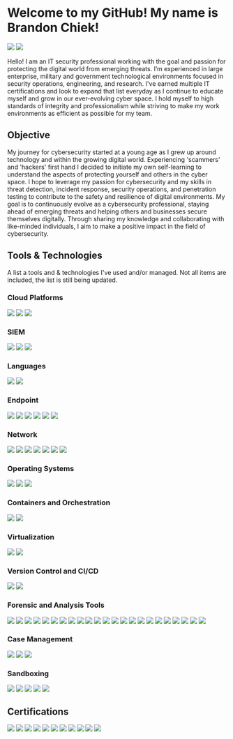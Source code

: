 # Welcome to my GitHub! My name is Brandon Chiek!
<a href="https://linkedin.com/in/brandonchiek"><img src="https://img.shields.io/badge/-LinkedIn-0072b1?&style=for-the-badge&logo=linkedin&logoColor=white" /></a>
<a href="https://www.credly.com/users/brandon-chiek.0595287b"><img src="https://img.shields.io/badge/-Credly-ffffff?&style=for-the-badge&logo=Credly&logoColor=Orange" /></a>

Hello! I am an IT security professional working with the goal and passion for protecting the digital world from emerging threats. I’m experienced in large enterprise, military and government technological environments focused in security operations, engineering, and research. I've earned multiple IT certifications and look to expand that list everyday as I continue to educate myself and grow in our ever-evolving cyber space. I hold myself to high standards of integrity and professionalism while striving to make my work environments as efficient as possible for my team.

## Objective

My journey for cybersecurity started at a young age as I grew up around technology and within the growing digital world. Experiencing 'scammers' and 'hackers' first hand I decided to initiate my own self-learning to understand the aspects of protecting yourself and others in the cyber space. I hope to leverage my passion for cybersecurity and my skills in threat detection, incident response, security operations, and penetration testing to contribute to the safety and resilience of digital environments. My goal is to continuously evolve as a cybersecurity professional, staying ahead of emerging threats and helping others and businesses secure themselves digitally. Through sharing my knowledge and collaborating with like-minded individuals, I aim to make a positive impact in the field of cybersecurity.

## Tools & Technologies
A list a tools and & technologies I've used and/or managed. Not all items are included, the list is still being updated.
### Cloud Platforms
<div>
    <img src="https://img.shields.io/badge/-Azure-0078D4?&style=for-the-badge&logo=Microsoft-Azure&logoColor=white" />
    <img src="https://img.shields.io/badge/-AWS-232F3E?&style=for-the-badge&logo=Amazon-AWS&logoColor=white" />
    <img src="https://img.shields.io/badge/-DigitalOcean-0080FF?&style=for-the-badge&logo=DigitalOcean&logoColor=white" />
</div>

### SIEM
<div>
    <img src="https://img.shields.io/badge/-Microsoft_Sentinel-0078D4?&style=for-the-badge&logo=Microsoft&logoColor=white" />
    <img src="https://img.shields.io/badge/-Elastic-005571?&style=for-the-badge&logo=Elastic&logoColor=white" />
    <img src="https://img.shields.io/badge/-Splunk-000000?&style=for-the-badge&logo=Splunk&logoColor=white" />
</div>

### Languages
<div>
    <img src="https://img.shields.io/badge/-Python-3776AB?&style=for-the-badge&logo=Python&logoColor=white" />
    <img src="https://img.shields.io/badge/-PowerShell-5391FE?&style=for-the-badge&logo=PowerShell&logoColor=white" />
</div>

### Endpoint
<div>
    <img src="https://img.shields.io/badge/-Microsoft_Defender_for_Endpoint-00A4EF?&style=for-the-badge&logo=Microsoft&logoColor=white" />
    <img src="https://img.shields.io/badge/-Velociraptor-4CAF50?&style=for-the-badge&logo=Velociraptor&logoColor=white" />
    <img src="https://img.shields.io/badge/-Trend_Micro-FF0000?&style=for-the-badge&logo=Trend-Micro&logoColor=white" />
    <img src="https://img.shields.io/badge/-Elastic_Security-005571?&style=for-the-badge&logo=Elastic&logoColor=white" />
    <img src="https://img.shields.io/badge/-SentinelOne-000000?&style=for-the-badge&logo=SentinelOne&logoColor=white" />
    <img src="https://img.shields.io/badge/-Wazuh-00A982?&style=for-the-badge&logo=Wazuh&logoColor=white" />
</div>

### Network
<div>
    <img src="https://img.shields.io/badge/-Wireshark-1679A7?&style=for-the-badge&logo=Wireshark&logoColor=white" />
    <img src="https://img.shields.io/badge/-Suricata-EF3B2D?&style=for-the-badge&logo=Suricata&logoColor=white" />
    <img src="https://img.shields.io/badge/-Zeek-777BB4?&style=for-the-badge&logo=Zeek&logoColor=white" />
    <img src="https://img.shields.io/badge/-Snort-CC0000?&style=for-the-badge&logo=Snort&logoColor=white" />
    <img src="https://img.shields.io/badge/-Palo_Alto-0070F2?&style=for-the-badge&logo=Palo-Alto-Networks&logoColor=white" />
    <img src="https://img.shields.io/badge/-Unifi-55BEE1?&style=for-the-badge&logo=Ubiquiti&logoColor=white" />
    <img src="https://img.shields.io/badge/-Cisco-1BA0D7?&style=for-the-badge&logo=Cisco&logoColor=white" />
</div>

### Operating Systems
<div>
    <img src="https://img.shields.io/badge/-Windows-0078D6?&style=for-the-badge&logo=Windows&logoColor=white" />
    <img src="https://img.shields.io/badge/-Linux-FCC624?&style=for-the-badge&logo=Linux&logoColor=black" />
    <img src="https://img.shields.io/badge/-MacOS-000000?&style=for-the-badge&logo=Apple&logoColor=white" />
</div>

### Containers and Orchestration
<div>
    <img src="https://img.shields.io/badge/-Docker-2496ED?&style=for-the-badge&logo=Docker&logoColor=white" />
    <img src="https://img.shields.io/badge/-Kubernetes-326CE5?&style=for-the-badge&logo=Kubernetes&logoColor=white" />
</div>

### Virtualization
<div>
    <img src="https://img.shields.io/badge/-VMware_vSphere-607078?&style=for-the-badge&logo=VMware&logoColor=white" />
    <img src="https://img.shields.io/badge/-Proxmox-E57000?&style=for-the-badge&logo=Proxmox&logoColor=white" />
</div>

### Version Control and CI/CD
<div>
    <img src="https://img.shields.io/badge/-GitHub-181717?&style=for-the-badge&logo=GitHub&logoColor=white" />
    <img src="https://img.shields.io/badge/-Azure_DevOps-0078D7?&style=for-the-badge&logo=Azure-DevOps&logoColor=white" />
</div>

### Forensic and Analysis Tools
<div>
    <img src="https://img.shields.io/badge/-Autopsy-007ACC?&style=for-the-badge&logo=Autopsy&logoColor=white" />
    <img src="https://img.shields.io/badge/-Browser_History_Capturer-3776AB?&style=for-the-badge&logo=Mozilla-Firefox&logoColor=white" />
    <img src="https://img.shields.io/badge/-Browser_History_Viewer-3776AB?&style=for-the-badge&logo=Google-Chrome&logoColor=white" />
    <img src="https://img.shields.io/badge/-DeepBlueCLI-333333?&style=for-the-badge&logo=Windows-Terminal&logoColor=white" />
    <img src="https://img.shields.io/badge/-DomainTools-0A66C2?&style=for-the-badge&logo=DomainTools&logoColor=white" />
    <img src="https://img.shields.io/badge/-Event_Viewer-0078D4?&style=for-the-badge&logo=Windows&logoColor=white" />
    <img src="https://img.shields.io/badge/-FTK_Imager-000000?&style=for-the-badge&logo=Forensic-Toolkit&logoColor=white" />
    <img src="https://img.shields.io/badge/-JumpList_Explorer-2E86C1?&style=for-the-badge&logo=Windows&logoColor=white" />
    <img src="https://img.shields.io/badge/-KAPE-00A98F?&style=for-the-badge&logo=KAPE&logoColor=white" />
    <img src="https://img.shields.io/badge/-MISP-0033A0?&style=for-the-badge&logo=MISP&logoColor=white" />
    <img src="https://img.shields.io/badge/-OpenCTI-007ACC?&style=for-the-badge&logo=OpenCTI&logoColor=white" />
    <img src="https://img.shields.io/badge/-LECmd-0078D4?&style=for-the-badge&logo=Windows&logoColor=white" />
    <img src="https://img.shields.io/badge/-PhishTool-3776AB?&style=for-the-badge&logo=PhishTool&logoColor=white" />
    <img src="https://img.shields.io/badge/-ProcDump-000000?&style=for-the-badge&logo=Windows-Terminal&logoColor=white" />
    <img src="https://img.shields.io/badge/-Scalpel-777BB4?&style=for-the-badge&logo=Scalpel&logoColor=white" />
    <img src="https://img.shields.io/badge/-Sigma-FF6347?&style=for-the-badge&logo=Sigma&logoColor=white" />
    <img src="https://img.shields.io/badge/-TheHive5-FFA500?&style=for-the-badge&logo=TheHive&logoColor=white" />
    <img src="https://img.shields.io/badge/-URL2PNG-00A982?&style=for-the-badge&logo=URL2PNG&logoColor=white" />
    <img src="https://img.shields.io/badge/-VirusTotal-4285F4?&style=for-the-badge&logo=VirusTotal&logoColor=white" />
    <img src="https://img.shields.io/badge/-Volatility-FF4500?&style=for-the-badge&logo=Volatility&logoColor=white" />
    <img src="https://img.shields.io/badge/-WannaBrowser-1A73E8?&style=for-the-badge&logo=Google-Chrome&logoColor=white" />
    <img src="https://img.shields.io/badge/-Windows_File_Analyzer-0078D4?&style=for-the-badge&logo=Windows&logoColor=white" />
    <img src="https://img.shields.io/badge/-Pestudio-FF4500?&style=for-the-badge&logo=Pestudio&logoColor=white" />
</div>

### Case Management
<div>
    <img src="https://img.shields.io/badge/-ServiceNow-0070BA?&style=for-the-badge&logo=ServiceNow&logoColor=white" />
    <img src="https://img.shields.io/badge/-TheHive-FFA500?&style=for-the-badge&logo=TheHive&logoColor=white" />
    <img src="https://img.shields.io/badge/-DFIR_IRIS-FF6347?&style=for-the-badge&logo=IRIS&logoColor=white" />
</div>

### Sandboxing
<div>
<img src="https://img.shields.io/badge/-Cuckoo-3776AB?&style=for-the-badge&logo=Cuckoo&logoColor=white" />
<img src="https://img.shields.io/badge/-CAPEv2-FF4500?&style=for-the-badge&logo=CAPEv2&logoColor=white" />
<img src="https://img.shields.io/badge/-tri.age-000000?&style=for-the-badge&logo=triage&logoColor=white" />
<img src="https://img.shields.io/badge/-any.run-00A982?&style=for-the-badge&logo=anyrun&logoColor=white" />
<img src="https://img.shields.io/badge/-VMRay-FF6347?&style=for-the-badge&logo=vmray&logoColor=white" />
</div>

## Certifications
<div>
<img src="https://img.shields.io/badge/-Security%2B-FF0000?&style=for-the-badge&logo=CompTIA&logoColor=white" />
<img src="https://img.shields.io/badge/-Network%2B-007ACC?&style=for-the-badge&logo=CompTIA&logoColor=white" />
<img src="https://img.shields.io/badge/-A%2B-4D4D4D?&style=for-the-badge&logo=CompTIA&logoColor=white" />
<img src="https://img.shields.io/badge/-PenTest%2B-FF6F00?&style=for-the-badge&logo=CompTIA&logoColor=white" />
<img src="https://img.shields.io/badge/-CySA%2B-0033A0?&style=for-the-badge&logo=CompTIA&logoColor=white" />
<img src="https://img.shields.io/badge/-CEH-2A2A2A?&style=for-the-badge&logo=EC-Council&logoColor=red" />
<img src="https://img.shields.io/badge/-SSCP-4CAF50?&style=for-the-badge&logo=ISC2&logoColor=white" />
<img src="https://img.shields.io/badge/-BTL1-FFA500?&style=for-the-badge&logoColor=white" />
<img src="https://img.shields.io/badge/-Microsoft%20Azure%20Fundamentals-0089D6?&style=for-the-badge&logo=Microsoft&logoColor=white" />
<img src="https://img.shields.io/badge/-Certified%20Cyber%20Threat%20Hunting%20Professional-8B0000?&style=for-the-badge&logoColor=white" />
<img src="https://img.shields.io/badge/-GIAC%20Continuous%20Monitoring%20Certification-483D8B?&style=for-the-badge&logoColor=white" />
</div>